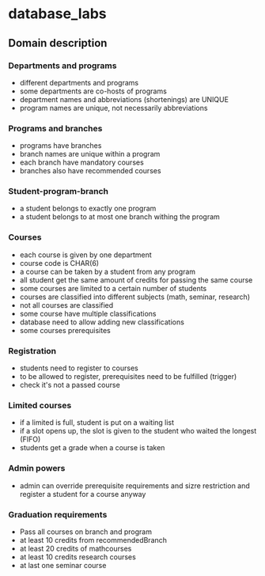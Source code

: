 # database_labs

## Domain description

### Departments and programs

* different departments and programs
* some departments are co-hosts of programs
* department names and abbreviations (shortenings) are UNIQUE
* program names are unique, not necessarily abbreviations

### Programs and branches

* programs have branches
* branch names are unique within a program
* each branch have mandatory courses
* branches also have recommended courses

### Student-program-branch

* a student belongs to exactly one program
* a student belongs to at most one branch withing the program

### Courses

* each course is given by one department
* course code is CHAR(6)
* a course can be taken by a student from any program
* all student get the same amount of credits for passing the same course
* some courses are limited to a certain number of students
* courses are classified into different subjects (math, seminar, research)
* not all courses are classified
* some course have multiple classifications
* database need to allow adding new classifications
* some courses prerequisites

### Registration

* students need to register to courses
* to be allowed to register, prerequisites need to be fulfilled (trigger)
* check it's not a passed course

### Limited courses

* if a limited is full, student is put on a waiting list
* if a slot opens up, the slot is given to the student who waited the longest (FIFO)
* students get a grade when a course is taken

### Admin powers

* admin can override prerequisite requirements and sizre restriction and register a student for a course anyway

### Graduation requirements

* Pass all courses on branch and program
* at least 10 credits from recommendedBranch
* at least 20 credits of mathcourses
* at least 10 credits research courses
* at last one seminar course

